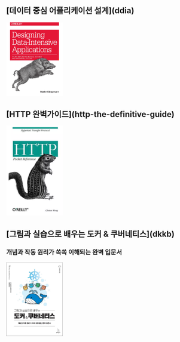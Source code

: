 
<h2>[데이터 중심 어플리케이션 설계](ddia)</h2>

<img src="img_1.png"  width="30%"/>

<h2>[HTTP 완벽가이드](http-the-definitive-guide)</h2>

<img src="img_2.png"  width="30%"/>

<h2>[그림과 실습으로 배우는 도커 & 쿠버네티스](dkkb)</h2>
<h3>개념과 작동 원리가 쏙쏙 이해되는 완벽 입문서</h3>

<img src="img.png"  width="30%"/>
